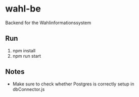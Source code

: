 # wahl-be
Backend for the Wahlinformationssystem

## Run

1. npm install
2. npm run start

## Notes

- Make sure to check whether Postgres is correctly setup in dbConnector.js
